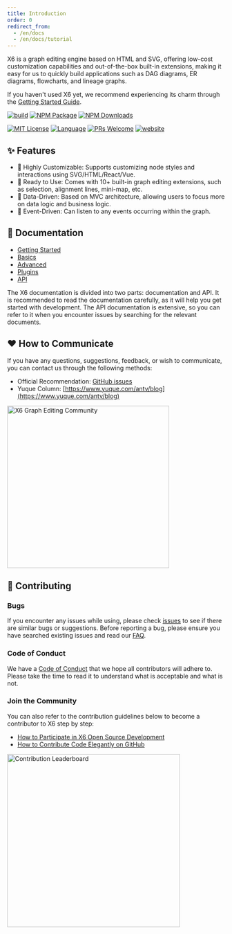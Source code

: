 ```yaml
---
title: Introduction
order: 0
redirect_from:
  - /en/docs
  - /en/docs/tutorial
---
```


X6 is a graph editing engine based on HTML and SVG, offering low-cost customization capabilities and out-of-the-box built-in extensions, making it easy for us to quickly build applications such as DAG diagrams, ER diagrams, flowcharts, and lineage graphs.

If you haven't used X6 yet, we recommend experiencing its charm through the [Getting Started Guide](/en/tutorial/getting-started).

<p align="left">
<a href="https://github.com/antvis/X6/actions/workflows/ci.yml"><img alt="build" src="https://img.shields.io/github/actions/workflow/status/antvis/x6/ci.yml?branch=master&logo=github&style=flat-square" /></a>
<a href="https://www.npmjs.com/package/@antv/x6"><img alt="NPM Package" src="https://img.shields.io/npm/v/@antv/x6.svg?style=flat-square" /></a>
<a href="https://www.npmjs.com/package/@antv/x6"><img alt="NPM Downloads" src="https://img.shields.io/npm/dm/@antv/x6?logo=npm&style=flat-square" /></a>
</p>

<p align="left">
<a href="/LICENSE"><img src="https://img.shields.io/github/license/antvis/x6?style=flat-square" alt="MIT License" /></a>
<a href="https://www.typescriptlang.org"><img alt="Language" src="https://img.shields.io/badge/language-TypeScript-blue.svg?style=flat-square" /></a>
<a href="https://github.com/antvis/x6/pulls"><img alt="PRs Welcome" src="https://img.shields.io/badge/PRs-Welcome-brightgreen.svg?style=flat-square" /></a>
<a href="https://x6.antv.antgroup.com"><img alt="website" src="https://img.shields.io/static/v1?label=&labelColor=505050&message=website&color=0076D6&style=flat-square&logo=google-chrome&logoColor=0076D6" /></a>
</p>

## ✨ Features

- 🌱  Highly Customizable: Supports customizing node styles and interactions using SVG/HTML/React/Vue.
- 🚀  Ready to Use: Comes with 10+ built-in graph editing extensions, such as selection, alignment lines, mini-map, etc.
- 🧲  Data-Driven: Based on MVC architecture, allowing users to focus more on data logic and business logic.
- 💯  Event-Driven: Can listen to any events occurring within the graph.

## 🍉 Documentation

- [Getting Started](/en/tutorial/getting-started)
- [Basics](/en/tutorial/basic/graph)
- [Advanced](/en/tutorial/intermediate/connection-point)
- [Plugins](/en/tutorial/plugins/transform)
- [API](/en/api/graph/graph)

The X6 documentation is divided into two parts: documentation and API. It is recommended to read the documentation carefully, as it will help you get started with development. The API documentation is extensive, so you can refer to it when you encounter issues by searching for the relevant documents.

## ❤️ How to Communicate

If you have any questions, suggestions, feedback, or wish to communicate, you can contact us through the following methods:

- Official Recommendation: [GitHub issues](https://github.com/antvis/X6/issues/new/choose)
- Yuque Column: [https://www.yuque.com/antv/blog](https://www.yuque.com/antv/blog)

<img src="https://mdn.alipayobjects.com/huamei_qa8qxu/afts/img/A*re6DTJv_Me8AAAAAQYAAAAgAemJ7AQ/original" alt="X6 Graph Editing Community" width="375" />

## 🤝 Contributing

### Bugs

If you encounter any issues while using, please check [issues](https://github.com/antvis/x6/issues) to see if there are similar bugs or suggestions. Before reporting a bug, please ensure you have searched existing issues and read our [FAQ](https://www.yuque.com/antv/x6/tox1ukbz5cw57qfy).

### Code of Conduct

We have a [Code of Conduct](https://github.com/antvis/X6/blob/master/CONTRIBUTING.md) that we hope all contributors will adhere to. Please take the time to read it to understand what is acceptable and what is not.

### Join the Community

You can also refer to the contribution guidelines below to become a contributor to X6 step by step:

- [How to Participate in X6 Open Source Development](https://www.yuque.com/antv/x6/gcinvi)
- [How to Contribute Code Elegantly on GitHub](https://segmentfault.com/a/1190000000736629?u_atoken=b71f69b7-7d74-4e6c-a373-76e0a36e2c87&u_asession=01aGvG2P10Vrjamv5BFM7yX0X2_OcJ_XmHlitgQC_BVnNLlRLdwpnHYH8ma1b1UKRaX0KNBwm7Lovlpxjd_P_q4JsKWYrT3W_NKPr8w6oU7K93NVUbout2zcDySUWFprtJUe3R9QHfzEvknA4dzJmVTGBkFo3NEHBv0PZUm6pbxQU&u_asig=05FBplinh079EhmRTHTDgrLXp5aawipV_A-9VAsAs841tY8QeTTaaTvFKcH6odRhI4VX2pBdH5ae6FY2MiL2X_4yTqZp2jK-_nBOl2nesFZDM2RmF5JkBT_JWpU60Z6lY1hzgqVxFxj_uE1HnffLBmwa5Sl9NkdZ4_S8RH_A-AooP9JS7q8ZD7Xtz2Ly-b0kmuyAKRFSVJkkdwVUnyHAIJzZMNY1otqX6vcbPyd-A-Ld3WE-pEMt_G6ZtWjng8eWoZH_8T8uYGNepqxdb-gLe1IO3h9VXwMyh6PgyDIVSG1W-dzbV77H9pFSh5eWBVfcZZYGYDqHeX90h_yD6KfDquy8GWlAwW_v4wTa3IAdocwA0iaDksczFnALAG-4HaicdUmWspDxyAEEo4kbsryBKb9Q&u_aref=SU72jL%2FvYl46xrVouxNG%2FiEj5e0%3D)

<a href="https://github.com/antvis/x6/graphs/contributors">
  <img src="https://openomy.app/svg?repo=antvis/X6&chart=bubble&latestMonth=12" target="_blank" alt="Contribution Leaderboard" style="display: block; height: 400px" />
</a>
